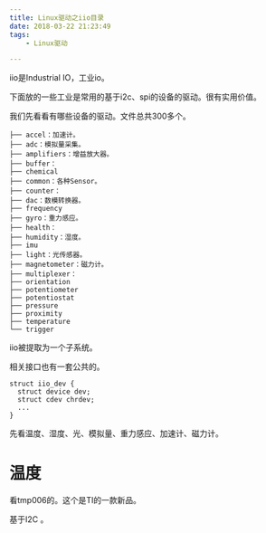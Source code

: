 ```yaml
---
title: Linux驱动之iio目录
date: 2018-03-22 21:23:49
tags:
	- Linux驱动

---
```




iio是Industrial IO，工业io。

下面放的一些工业是常用的基于i2c、spi的设备的驱动。很有实用价值。

我们先看看有哪些设备的驱动。文件总共300多个。

```
├── accel：加速计。
├── adc：模拟量采集。
├── amplifiers：增益放大器。
├── buffer：
├── chemical
├── common：各种Sensor。
├── counter：
├── dac：数模转换器。
├── frequency
├── gyro：重力感应。
├── health：
├── humidity：湿度。
├── imu
├── light：光传感器。
├── magnetometer：磁力计。
├── multiplexer：
├── orientation
├── potentiometer
├── potentiostat
├── pressure
├── proximity
├── temperature
└── trigger
```

iio被提取为一个子系统。

相关接口也有一套公共的。

```
struct iio_dev {
  struct device dev;
  struct cdev chrdev;
  ...
}
```



先看温度、湿度、光、模拟量、重力感应、加速计、磁力计。

# 温度

看tmp006的。这个是TI的一款新品。

基于I2C 。

